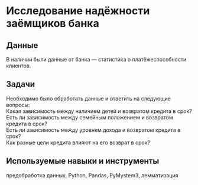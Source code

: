 # Исследование надёжности заёмщиков банка
  
## Данные  
  
    
В наличии были данные от банка — статистика о платёжеспособности клиентов.  
  
## Задачи  
  
    
Необходимо было обработать данные и ответить на следующие вопросы:  
Какая зависимость между наличием детей и возвратом кредита в срок?  
Есть ли зависимость между семейным положением и возвратом кредита в срок?  
Есть ли зависимость между уровнем дохода и возвратом кредита в срок?  
Как разные цели кредита влияют на его возврат в срок?  
  
    
## Используемые навыки и инструменты  
  
предобработка данных, Python, Pandas, PyMystem3, лемматизация
